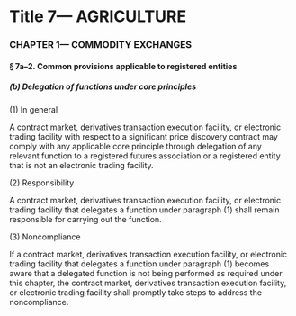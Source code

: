 
# Title 7— AGRICULTURE
### CHAPTER 1— COMMODITY EXCHANGES
#### § 7a–2. Common provisions applicable to registered entities
##### (b) Delegation of functions under core principles

(1) In general

A contract market, derivatives transaction execution facility, or electronic trading facility with respect to a significant price discovery contract may comply with any applicable core principle through delegation of any relevant function to a registered futures association or a registered entity that is not an electronic trading facility.

(2) Responsibility

A contract market, derivatives transaction execution facility, or electronic trading facility that delegates a function under paragraph (1) shall remain responsible for carrying out the function.

(3) Noncompliance

If a contract market, derivatives transaction execution facility, or electronic trading facility that delegates a function under paragraph (1) becomes aware that a delegated function is not being performed as required under this chapter, the contract market, derivatives transaction execution facility, or electronic trading facility shall promptly take steps to address the noncompliance.
